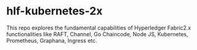 # hlf-kubernetes-2x
This repo explores the fundamental capabilities of Hyperledger Fabric2.x functionalities like RAFT, Channel, Go Chaincode, Node JS, Kubernetes, Prometheus, Graphana, Ingress etc.
